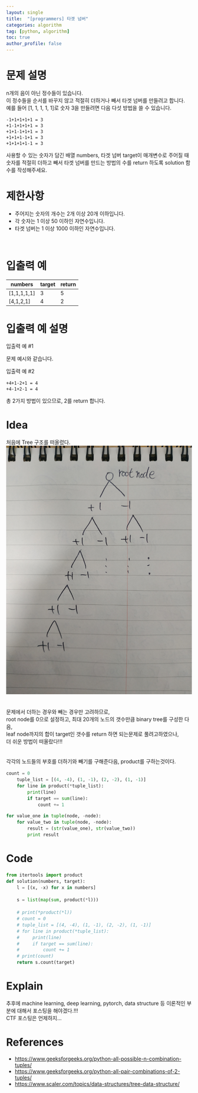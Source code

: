 ```yaml
---
layout: single
title:  "[programmers] 타겟 넘버"
categories: algorithm
tag: [python, algorithm]
toc: true
author_profile: false
---
```



# 문제 설명
n개의 음이 아닌 정수들이 있습니다.<br/> 이 정수들을 순서를 바꾸지 않고 적절히 더하거나 빼서 타겟 넘버를 만들려고 합니다.<br/> 예를 들어 [1, 1, 1, 1, 1]로 숫자 3을 만들려면 다음 다섯 방법을 쓸 수 있습니다.<br/>
```
-1+1+1+1+1 = 3
+1-1+1+1+1 = 3
+1+1-1+1+1 = 3
+1+1+1-1+1 = 3
+1+1+1+1-1 = 3
```
사용할 수 있는 숫자가 담긴 배열 numbers, 타겟 넘버 target이 매개변수로 주어질 때 숫자를 적절히 더하고 빼서 타겟 넘버를 만드는 방법의 수를 return 하도록 solution 함수를 작성해주세요.
<br/>


# 제한사항
<ul>
<li>주어지는 숫자의 개수는 2개 이상 20개 이하입니다.</li>
<li>각 숫자는 1 이상 50 이하인 자연수입니다.</li>
<li>타겟 넘버는 1 이상 1000 이하인 자연수입니다.</li>
</ul>
<br/>






# 입출력 예

<table class="tg">
<thead>
  <tr>
    <th class="tg-0pky">numbers</th>
    <th class="tg-0lax">target</th>
    <th class="tg-0lax">return</th>
  </tr>
</thead>
<tbody>
  <tr>
    <td class="tg-0lax">[1,1,1,1,1]</td>
    <td class="tg-0lax">3</td>
    <td class="tg-0lax">5</td>
  </tr>
  <tr>
    <td class="tg-0lax">[4,1,2,1]</td>
    <td class="tg-0lax">4</td>
    <td class="tg-0lax">2</td>
  </tr>

</tbody>
</table>


# 입출력 예 설명
입출력 예 #1

문제 예시와 같습니다.

입출력 예 #2

```
+4+1-2+1 = 4
+4-1+2-1 = 4
```
총 2가지 방법이 있으므로, 2를 return 합니다.
<br/>


# Idea
<p>처음에 Tree 구조를 떠올렸다.
<img src="../../images/2022-02-03/algorithm-1.jpg"><br/><br/><br/>
문제에서 더하는 경우와 빼는 경우만 고려하므로,<br/>
root node를 0으로 설정하고, 최대 20개의 노드의 갯수만큼 binary tree를 구성한 다음,<br/>
leaf node까지의 합이 target인 갯수를 return 하면 되는문제로 풀려고하였으나,<br/>
더 쉬운 방법이 떠올랐다!!!<br/><br/><br/>
각각의 노드들의 부호를 더하기와 빼기를 구해준다음, product를 구하는것이다.
</p>

```python
count = 0
    tuple_list = [(4, -4), (1, -1), (2, -2), (1, -1)]
    for line in product(*tuple_list):
        print(line)
        if target == sum(line):
            count += 1
```
```python
for value_one in tuple(node, -node):
    for value_two in tuple(node, -node):
        result = (str(value_one), str(value_two))
        print result
```



# Code
```python
from itertools import product
def solution(numbers, target):
    l = [(x, -x) for x in numbers]
    
    s = list(map(sum, product(*l)))
    
    # print(*product(*l))
    # count = 0
    # tuple_list = [(4, -4), (1, -1), (2, -2), (1, -1)]
    # for line in product(*tuple_list):
    #     print(line)
    #     if target == sum(line):
    #         count += 1
    # print(count)
    return s.count(target)
```

# Explain
추후에 machine learning, deep learning, pytorch, data structure 등 이론적인 부분에 대해서 포스팅을 해야겠다.!!!<br/>
CTF 포스팅은 언제하지...
<br/>


# References
<ul>
  <li><a href="https://www.geeksforgeeks.org/python-all-possible-n-combination-tuples/" target="_blank">https://www.geeksforgeeks.org/python-all-possible-n-combination-tuples/</a></li>
  <li><a href="https://www.geeksforgeeks.org/python-all-pair-combinations-of-2-tuples/" target="_blank">https://www.geeksforgeeks.org/python-all-pair-combinations-of-2-tuples/</a></li>
  <li><a href="https://www.scaler.com/topics/data-structures/tree-data-structure/" target="_blank">https://www.scaler.com/topics/data-structures/tree-data-structure/</a></li>
  
</ul>  
